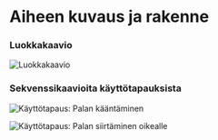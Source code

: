 # Aiheen kuvaus ja rakenne

### Luokkakaavio

![Luokkakaavio](https://yuml.me/bf80dc51)


### Sekvenssikaavioita käyttötapauksista

![Käyttötapaus: Palan kääntäminen](https://www.websequencediagrams.com/cgi-bin/cdraw?lz=dGl0bGUgS8OkeXR0w7Z0YXBhdXM6IFBhbGFuIGvDpMOkbnTDpG1pbmVuCk1haW4gLT4gVGV0cmlzOiBuZXcABQcoKQAMEXJ1bigpCgAlBiAtPiBOYXBwYWltaXN0b25LdXVudGVsaWphAD8GAAYWADILUGVsaWxhdXQAKQcABgkoKQoAEgkAgRIIb21pbm8AgRMKAAoFAIEVCwBwGFZLX1VQCgCBEBYAgWkMdACBeAUua2Fhbm5hAIFVDQCBGgtwAIEoCAAeCgCBEBh0AIErCC5zZXVyYWF2YUthYW5ub3MAgjcHAIFKBQCBdQ9yZXR1cm4gdHVsb3MAgXMOAIIeC29ua29UaWxhYSgAIwUsIHgsIHkAgiEPAIEnDG9pc3RhAIImDABBGACBKAoAgUcWAIMiC21lcmtpdHNlADMkcmVwYWludCgp&s=napkin)

![Käyttötapaus: Palan siirtäminen oikealle](https://www.websequencediagrams.com/cgi-bin/cdraw?lz=dGl0bGUgS8OkeXR0w7Z0YXBhdXM6IFBhbGFuIHNpaXJ0w6RtaW5lbiBvaWtlYWxsZQpNYWluIC0-IFRldHJpczogbmV3AAUHKCkADBFydW4oKQoAJQYgLT4gTmFwcGFpbWlzdG9uS3V1bnRlbGlqYQA_BgAGFgAyC1BlbGlsYXV0ACkHAAYJKCkKABIJAIESCG9taW5vAIETCgAKBQCBFQsAcBhWS19SSUdIVAoAgRMWAIFsDHQAgXsFLmxpaWt1TwCCFgcAgV8NAIEkC3AAgTIILnNpaXJyYQAlCwCBIhh0AIE9CC5zZXVyYWF2YUthYW5ub3MAgkkHAIFcBQCCBw9yZXR1cm4gdHVsb3MAggUOAIIwC29ua29UaWxhYSgAIwUsIHgsIHkAgjMPAIEvDG9pc3RhAII4DABBGHgrKwBcGW1lcmtpdHNlACQkcmVwYWludACDQhQAhE4FAIFeBwCDXQg&s=napkin)
